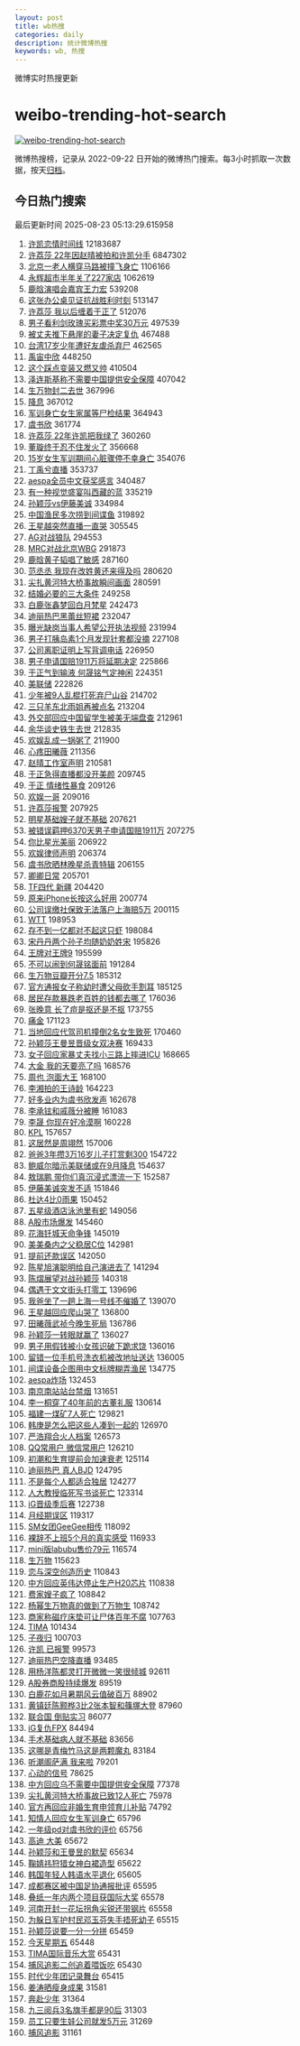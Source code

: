 ```yaml
---
layout: post
title: wb热搜
categories: daily
description: 统计微博热搜
keywords: wb, 热搜
---
```


微博实时热搜更新

# weibo-trending-hot-search

[![weibo-trending-hot-search](https://github.com/ameizi/weibo-trending-hot-search/actions/workflows/ci.yml/badge.svg)](https://github.com/ameizi/weibo-trending-hot-search/actions/workflows/ci.yml)

微博热搜榜，记录从 2022-09-22 日开始的微博热门搜索。每3小时抓取一次数据，按天[归档](./archives)。

## 今日热门搜索

<!-- BEGIN --> 
最后更新时间 2025-08-23 05:13:29.615958 
1. [许凯恋情时间线](https://s.weibo.com/weibo?q=%E8%AE%B8%E5%87%AF%E6%81%8B%E6%83%85%E6%97%B6%E9%97%B4%E7%BA%BF&t=31&band_rank=1&Refer=top) 12183687
1. [许荔莎 22年因赵晴被拍和许凯分手](https://s.weibo.com/weibo?q=%E8%AE%B8%E8%8D%94%E8%8E%8E%2022%E5%B9%B4%E5%9B%A0%E8%B5%B5%E6%99%B4%E8%A2%AB%E6%8B%8D%E5%92%8C%E8%AE%B8%E5%87%AF%E5%88%86%E6%89%8B&t=31&band_rank=6&Refer=top) 6847302
1. [北京一老人横穿马路被撞飞身亡](https://s.weibo.com/weibo?q=%23%E5%8C%97%E4%BA%AC%E4%B8%80%E8%80%81%E4%BA%BA%E6%A8%AA%E7%A9%BF%E9%A9%AC%E8%B7%AF%E8%A2%AB%E6%92%9E%E9%A3%9E%E8%BA%AB%E4%BA%A1%23&t=31&band_rank=1&Refer=top) 1106166
1. [永辉超市半年关了227家店](https://s.weibo.com/weibo?q=%23%E6%B0%B8%E8%BE%89%E8%B6%85%E5%B8%82%E5%8D%8A%E5%B9%B4%E5%85%B3%E4%BA%86227%E5%AE%B6%E5%BA%97%23&t=31&band_rank=1&Refer=top) 1062619
1. [鹿晗演唱会嘉宾王力宏](https://s.weibo.com/weibo?q=%23%E9%B9%BF%E6%99%97%E6%BC%94%E5%94%B1%E4%BC%9A%E5%98%89%E5%AE%BE%E7%8E%8B%E5%8A%9B%E5%AE%8F%23&t=31&band_rank=2&Refer=top) 539208
1. [这张办公桌见证抗战胜利时刻](https://s.weibo.com/weibo?q=%23%E8%BF%99%E5%BC%A0%E5%8A%9E%E5%85%AC%E6%A1%8C%E8%A7%81%E8%AF%81%E6%8A%97%E6%88%98%E8%83%9C%E5%88%A9%E6%97%B6%E5%88%BB%23&t=31&band_rank=3&Refer=top) 513147
1. [许荔莎 我以后缠着于正了](https://s.weibo.com/weibo?q=%E8%AE%B8%E8%8D%94%E8%8E%8E%20%E6%88%91%E4%BB%A5%E5%90%8E%E7%BC%A0%E7%9D%80%E4%BA%8E%E6%AD%A3%E4%BA%86&t=31&band_rank=4&Refer=top) 512076
1. [男子看利剑玫瑰买彩票中奖30万元](https://s.weibo.com/weibo?q=%23%E7%94%B7%E5%AD%90%E7%9C%8B%E5%88%A9%E5%89%91%E7%8E%AB%E7%91%B0%E4%B9%B0%E5%BD%A9%E7%A5%A8%E4%B8%AD%E5%A5%9630%E4%B8%87%E5%85%83%23&t=31&band_rank=5&Refer=top) 497539
1. [被丈夫推下悬崖的妻子决定复仇](https://s.weibo.com/weibo?q=%E8%A2%AB%E4%B8%88%E5%A4%AB%E6%8E%A8%E4%B8%8B%E6%82%AC%E5%B4%96%E7%9A%84%E5%A6%BB%E5%AD%90%E5%86%B3%E5%AE%9A%E5%A4%8D%E4%BB%87&t=31&band_rank=6&Refer=top) 467488
1. [台湾17岁少年遭好友虐杀弃尸](https://s.weibo.com/weibo?q=%23%E5%8F%B0%E6%B9%BE17%E5%B2%81%E5%B0%91%E5%B9%B4%E9%81%AD%E5%A5%BD%E5%8F%8B%E8%99%90%E6%9D%80%E5%BC%83%E5%B0%B8%23&t=31&band_rank=2&Refer=top) 462565
1. [禹宙中欣](https://s.weibo.com/weibo?q=%23%E7%A6%B9%E5%AE%99%E4%B8%AD%E6%AC%A3%23&t=31&band_rank=7&Refer=top) 448250
1. [这个踩点变装又燃又帅](https://s.weibo.com/weibo?q=%23%E8%BF%99%E4%B8%AA%E8%B8%A9%E7%82%B9%E5%8F%98%E8%A3%85%E5%8F%88%E7%87%83%E5%8F%88%E5%B8%85%23&t=31&band_rank=3&Refer=top) 410504
1. [泽连斯基称不需要中国提供安全保障](https://s.weibo.com/weibo?q=%23%E6%B3%BD%E8%BF%9E%E6%96%AF%E5%9F%BA%E7%A7%B0%E4%B8%8D%E9%9C%80%E8%A6%81%E4%B8%AD%E5%9B%BD%E6%8F%90%E4%BE%9B%E5%AE%89%E5%85%A8%E4%BF%9D%E9%9A%9C%23&t=31&band_rank=4&Refer=top) 407042
1. [生万物封二去世](https://s.weibo.com/weibo?q=%23%E7%94%9F%E4%B8%87%E7%89%A9%E5%B0%81%E4%BA%8C%E5%8E%BB%E4%B8%96%23&t=31&band_rank=8&Refer=top) 367996
1. [降息](https://s.weibo.com/weibo?q=%E9%99%8D%E6%81%AF&t=31&band_rank=9&Refer=top) 367012
1. [军训身亡女生家属等尸检结果](https://s.weibo.com/weibo?q=%23%E5%86%9B%E8%AE%AD%E8%BA%AB%E4%BA%A1%E5%A5%B3%E7%94%9F%E5%AE%B6%E5%B1%9E%E7%AD%89%E5%B0%B8%E6%A3%80%E7%BB%93%E6%9E%9C%23&t=31&band_rank=10&Refer=top) 364943
1. [虞书欣](https://s.weibo.com/weibo?q=%E8%99%9E%E4%B9%A6%E6%AC%A3&t=31&band_rank=11&Refer=top) 361774
1. [许荔莎 22年许凯把我绿了](https://s.weibo.com/weibo?q=%E8%AE%B8%E8%8D%94%E8%8E%8E%2022%E5%B9%B4%E8%AE%B8%E5%87%AF%E6%8A%8A%E6%88%91%E7%BB%BF%E4%BA%86&t=31&band_rank=12&Refer=top) 360260
1. [董璇终于忍不住发火了](https://s.weibo.com/weibo?q=%E8%91%A3%E7%92%87%E7%BB%88%E4%BA%8E%E5%BF%8D%E4%B8%8D%E4%BD%8F%E5%8F%91%E7%81%AB%E4%BA%86&t=31&band_rank=11&Refer=top) 356668
1. [15岁女生军训期间心脏骤停不幸身亡](https://s.weibo.com/weibo?q=%2315%E5%B2%81%E5%A5%B3%E7%94%9F%E5%86%9B%E8%AE%AD%E6%9C%9F%E9%97%B4%E5%BF%83%E8%84%8F%E9%AA%A4%E5%81%9C%E4%B8%8D%E5%B9%B8%E8%BA%AB%E4%BA%A1%23&t=31&band_rank=19&Refer=top) 354076
1. [丁禹兮直播](https://s.weibo.com/weibo?q=%E4%B8%81%E7%A6%B9%E5%85%AE%E7%9B%B4%E6%92%AD&t=31&band_rank=15&Refer=top) 353737
1. [aespa全员中文获奖感言](https://s.weibo.com/weibo?q=aespa%E5%85%A8%E5%91%98%E4%B8%AD%E6%96%87%E8%8E%B7%E5%A5%96%E6%84%9F%E8%A8%80&t=31&band_rank=2&Refer=top) 340487
1. [有一种视觉盛宴叫西藏的蓝](https://s.weibo.com/weibo?q=%23%E6%9C%89%E4%B8%80%E7%A7%8D%E8%A7%86%E8%A7%89%E7%9B%9B%E5%AE%B4%E5%8F%AB%E8%A5%BF%E8%97%8F%E7%9A%84%E8%93%9D%23&t=31&band_rank=3&Refer=top) 335219
1. [孙颖莎vs伊藤美诚](https://s.weibo.com/weibo?q=%23%E5%AD%99%E9%A2%96%E8%8E%8Evs%E4%BC%8A%E8%97%A4%E7%BE%8E%E8%AF%9A%23&t=31&band_rank=5&Refer=top) 334984
1. [中国渔民多次捞到间谍鱼](https://s.weibo.com/weibo?q=%23%E4%B8%AD%E5%9B%BD%E6%B8%94%E6%B0%91%E5%A4%9A%E6%AC%A1%E6%8D%9E%E5%88%B0%E9%97%B4%E8%B0%8D%E9%B1%BC%23&t=31&band_rank=5&Refer=top) 319892
1. [王星越突然直播一直哭](https://s.weibo.com/weibo?q=%E7%8E%8B%E6%98%9F%E8%B6%8A%E7%AA%81%E7%84%B6%E7%9B%B4%E6%92%AD%E4%B8%80%E7%9B%B4%E5%93%AD&t=31&band_rank=7&Refer=top) 305545
1. [AG对战狼队](https://s.weibo.com/weibo?q=AG%E5%AF%B9%E6%88%98%E7%8B%BC%E9%98%9F&t=31&band_rank=32&Refer=top) 294553
1. [MRC对战北京WBG](https://s.weibo.com/weibo?q=MRC%E5%AF%B9%E6%88%98%E5%8C%97%E4%BA%ACWBG&t=31&band_rank=6&Refer=top) 291873
1. [鹿晗黄子韬唱了敏感](https://s.weibo.com/weibo?q=%23%E9%B9%BF%E6%99%97%E9%BB%84%E5%AD%90%E9%9F%AC%E5%94%B1%E4%BA%86%E6%95%8F%E6%84%9F%23&t=31&band_rank=17&Refer=top) 287160
1. [范丞丞 我现在改姓黄还来得及吗](https://s.weibo.com/weibo?q=%E8%8C%83%E4%B8%9E%E4%B8%9E%20%E6%88%91%E7%8E%B0%E5%9C%A8%E6%94%B9%E5%A7%93%E9%BB%84%E8%BF%98%E6%9D%A5%E5%BE%97%E5%8F%8A%E5%90%97&t=31&band_rank=7&Refer=top) 280620
1. [尖扎黄河特大桥事故瞬间画面](https://s.weibo.com/weibo?q=%23%E5%B0%96%E6%89%8E%E9%BB%84%E6%B2%B3%E7%89%B9%E5%A4%A7%E6%A1%A5%E4%BA%8B%E6%95%85%E7%9E%AC%E9%97%B4%E7%94%BB%E9%9D%A2%23&t=31&band_rank=8&Refer=top) 280591
1. [结婚必要的三大条件](https://s.weibo.com/weibo?q=%E7%BB%93%E5%A9%9A%E5%BF%85%E8%A6%81%E7%9A%84%E4%B8%89%E5%A4%A7%E6%9D%A1%E4%BB%B6&t=31&band_rank=8&Refer=top) 249258
1. [白鹿张鑫梦回白月梵星](https://s.weibo.com/weibo?q=%E7%99%BD%E9%B9%BF%E5%BC%A0%E9%91%AB%E6%A2%A6%E5%9B%9E%E7%99%BD%E6%9C%88%E6%A2%B5%E6%98%9F&t=31&band_rank=18&Refer=top) 242473
1. [迪丽热巴黑蕾丝短裙](https://s.weibo.com/weibo?q=%23%E8%BF%AA%E4%B8%BD%E7%83%AD%E5%B7%B4%E9%BB%91%E8%95%BE%E4%B8%9D%E7%9F%AD%E8%A3%99%23&t=31&band_rank=19&Refer=top) 232047
1. [曝光缺岗当事人希望公开执法视频](https://s.weibo.com/weibo?q=%23%E6%9B%9D%E5%85%89%E7%BC%BA%E5%B2%97%E5%BD%93%E4%BA%8B%E4%BA%BA%E5%B8%8C%E6%9C%9B%E5%85%AC%E5%BC%80%E6%89%A7%E6%B3%95%E8%A7%86%E9%A2%91%23&t=31&band_rank=20&Refer=top) 231994
1. [男子打胰岛素1个月发现针套都没摘](https://s.weibo.com/weibo?q=%23%E7%94%B7%E5%AD%90%E6%89%93%E8%83%B0%E5%B2%9B%E7%B4%A01%E4%B8%AA%E6%9C%88%E5%8F%91%E7%8E%B0%E9%92%88%E5%A5%97%E9%83%BD%E6%B2%A1%E6%91%98%23&t=31&band_rank=22&Refer=top) 227108
1. [公司离职证明上写背调电话](https://s.weibo.com/weibo?q=%23%E5%85%AC%E5%8F%B8%E7%A6%BB%E8%81%8C%E8%AF%81%E6%98%8E%E4%B8%8A%E5%86%99%E8%83%8C%E8%B0%83%E7%94%B5%E8%AF%9D%23&t=31&band_rank=9&Refer=top) 226950
1. [男子申请国赔1911万将延期决定](https://s.weibo.com/weibo?q=%23%E7%94%B7%E5%AD%90%E7%94%B3%E8%AF%B7%E5%9B%BD%E8%B5%941911%E4%B8%87%E5%B0%86%E5%BB%B6%E6%9C%9F%E5%86%B3%E5%AE%9A%23&t=31&band_rank=10&Refer=top) 225866
1. [于正气到输液 何晟铭气定神闲](https://s.weibo.com/weibo?q=%E4%BA%8E%E6%AD%A3%E6%B0%94%E5%88%B0%E8%BE%93%E6%B6%B2%20%E4%BD%95%E6%99%9F%E9%93%AD%E6%B0%94%E5%AE%9A%E7%A5%9E%E9%97%B2&t=31&band_rank=13&Refer=top) 224351
1. [美联储](https://s.weibo.com/weibo?q=%E7%BE%8E%E8%81%94%E5%82%A8&t=31&band_rank=24&Refer=top) 222826
1. [少年被9人乱棍打死弃尸山谷](https://s.weibo.com/weibo?q=%23%E5%B0%91%E5%B9%B4%E8%A2%AB9%E4%BA%BA%E4%B9%B1%E6%A3%8D%E6%89%93%E6%AD%BB%E5%BC%83%E5%B0%B8%E5%B1%B1%E8%B0%B7%23&t=31&band_rank=14&Refer=top) 214702
1. [三只羊东北雨姐再被点名](https://s.weibo.com/weibo?q=%23%E4%B8%89%E5%8F%AA%E7%BE%8A%E4%B8%9C%E5%8C%97%E9%9B%A8%E5%A7%90%E5%86%8D%E8%A2%AB%E7%82%B9%E5%90%8D%23&t=31&band_rank=9&Refer=top) 213204
1. [外交部回应中国留学生被美无端盘查](https://s.weibo.com/weibo?q=%23%E5%A4%96%E4%BA%A4%E9%83%A8%E5%9B%9E%E5%BA%94%E4%B8%AD%E5%9B%BD%E7%95%99%E5%AD%A6%E7%94%9F%E8%A2%AB%E7%BE%8E%E6%97%A0%E7%AB%AF%E7%9B%98%E6%9F%A5%23&t=31&band_rank=10&Refer=top) 212961
1. [余华谈史铁生去世](https://s.weibo.com/weibo?q=%E4%BD%99%E5%8D%8E%E8%B0%88%E5%8F%B2%E9%93%81%E7%94%9F%E5%8E%BB%E4%B8%96&t=31&band_rank=15&Refer=top) 212835
1. [欢娱乱成一锅粥了](https://s.weibo.com/weibo?q=%E6%AC%A2%E5%A8%B1%E4%B9%B1%E6%88%90%E4%B8%80%E9%94%85%E7%B2%A5%E4%BA%86&t=31&band_rank=12&Refer=top) 211900
1. [心疼田曦薇](https://s.weibo.com/weibo?q=%E5%BF%83%E7%96%BC%E7%94%B0%E6%9B%A6%E8%96%87&t=31&band_rank=13&Refer=top) 211356
1. [赵晴工作室声明](https://s.weibo.com/weibo?q=%23%E8%B5%B5%E6%99%B4%E5%B7%A5%E4%BD%9C%E5%AE%A4%E5%A3%B0%E6%98%8E%23&t=31&band_rank=14&Refer=top) 210581
1. [于正急得直播都没开美颜](https://s.weibo.com/weibo?q=%E4%BA%8E%E6%AD%A3%E6%80%A5%E5%BE%97%E7%9B%B4%E6%92%AD%E9%83%BD%E6%B2%A1%E5%BC%80%E7%BE%8E%E9%A2%9C&t=31&band_rank=15&Refer=top) 209745
1. [于正 情绪性暴食](https://s.weibo.com/weibo?q=%E4%BA%8E%E6%AD%A3%20%E6%83%85%E7%BB%AA%E6%80%A7%E6%9A%B4%E9%A3%9F&t=31&band_rank=16&Refer=top) 209126
1. [欢娱一哥](https://s.weibo.com/weibo?q=%E6%AC%A2%E5%A8%B1%E4%B8%80%E5%93%A5&t=31&band_rank=17&Refer=top) 209016
1. [许荔莎报警](https://s.weibo.com/weibo?q=%E8%AE%B8%E8%8D%94%E8%8E%8E%E6%8A%A5%E8%AD%A6&t=31&band_rank=18&Refer=top) 207925
1. [明星基础嫂子就不基础](https://s.weibo.com/weibo?q=%23%E6%98%8E%E6%98%9F%E5%9F%BA%E7%A1%80%E5%AB%82%E5%AD%90%E5%B0%B1%E4%B8%8D%E5%9F%BA%E7%A1%80%23&t=31&band_rank=19&Refer=top) 207621
1. [被错误羁押6370天男子申请国赔1911万](https://s.weibo.com/weibo?q=%23%E8%A2%AB%E9%94%99%E8%AF%AF%E7%BE%81%E6%8A%BC6370%E5%A4%A9%E7%94%B7%E5%AD%90%E7%94%B3%E8%AF%B7%E5%9B%BD%E8%B5%941911%E4%B8%87%23&t=31&band_rank=20&Refer=top) 207275
1. [你比星光美丽](https://s.weibo.com/weibo?q=%E4%BD%A0%E6%AF%94%E6%98%9F%E5%85%89%E7%BE%8E%E4%B8%BD&t=31&band_rank=21&Refer=top) 206922
1. [欢娱律师声明](https://s.weibo.com/weibo?q=%23%E6%AC%A2%E5%A8%B1%E5%BE%8B%E5%B8%88%E5%A3%B0%E6%98%8E%23&t=31&band_rank=22&Refer=top) 206374
1. [虞书欣晒林晚星杀青特辑](https://s.weibo.com/weibo?q=%23%E8%99%9E%E4%B9%A6%E6%AC%A3%E6%99%92%E6%9E%97%E6%99%9A%E6%98%9F%E6%9D%80%E9%9D%92%E7%89%B9%E8%BE%91%23&t=31&band_rank=23&Refer=top) 206155
1. [卿卿日常](https://s.weibo.com/weibo?q=%E5%8D%BF%E5%8D%BF%E6%97%A5%E5%B8%B8&t=31&band_rank=24&Refer=top) 205701
1. [TF四代 新疆](https://s.weibo.com/weibo?q=TF%E5%9B%9B%E4%BB%A3%20%E6%96%B0%E7%96%86&t=31&band_rank=25&Refer=top) 204420
1. [原来iPhone长按这么好用](https://s.weibo.com/weibo?q=%E5%8E%9F%E6%9D%A5iPhone%E9%95%BF%E6%8C%89%E8%BF%99%E4%B9%88%E5%A5%BD%E7%94%A8&t=31&band_rank=26&Refer=top) 200774
1. [公司误缴社保致无法落户上海赔5万](https://s.weibo.com/weibo?q=%23%E5%85%AC%E5%8F%B8%E8%AF%AF%E7%BC%B4%E7%A4%BE%E4%BF%9D%E8%87%B4%E6%97%A0%E6%B3%95%E8%90%BD%E6%88%B7%E4%B8%8A%E6%B5%B7%E8%B5%945%E4%B8%87%23&t=31&band_rank=1&Refer=top) 200115
1. [WTT](https://s.weibo.com/weibo?q=WTT&t=31&band_rank=25&Refer=top) 198953
1. [存不到一亿都对不起这只虾](https://s.weibo.com/weibo?q=%E5%AD%98%E4%B8%8D%E5%88%B0%E4%B8%80%E4%BA%BF%E9%83%BD%E5%AF%B9%E4%B8%8D%E8%B5%B7%E8%BF%99%E5%8F%AA%E8%99%BE&t=31&band_rank=27&Refer=top) 198084
1. [宋丹丹两个孙子均随奶奶姓宋](https://s.weibo.com/weibo?q=%23%E5%AE%8B%E4%B8%B9%E4%B8%B9%E4%B8%A4%E4%B8%AA%E5%AD%99%E5%AD%90%E5%9D%87%E9%9A%8F%E5%A5%B6%E5%A5%B6%E5%A7%93%E5%AE%8B%23&t=31&band_rank=16&Refer=top) 195826
1. [王牌对王牌9](https://s.weibo.com/weibo?q=%23%E7%8E%8B%E7%89%8C%E5%AF%B9%E7%8E%8B%E7%89%8C9%23&t=31&band_rank=17&Refer=top) 195599
1. [不可以闹到何晟铭面前](https://s.weibo.com/weibo?q=%E4%B8%8D%E5%8F%AF%E4%BB%A5%E9%97%B9%E5%88%B0%E4%BD%95%E6%99%9F%E9%93%AD%E9%9D%A2%E5%89%8D&t=31&band_rank=18&Refer=top) 191284
1. [生万物豆瓣开分7.5](https://s.weibo.com/weibo?q=%23%E7%94%9F%E4%B8%87%E7%89%A9%E8%B1%86%E7%93%A3%E5%BC%80%E5%88%867.5%23&t=31&band_rank=28&Refer=top) 185312
1. [官方通报女子称幼时遭父母砍手割耳](https://s.weibo.com/weibo?q=%23%E5%AE%98%E6%96%B9%E9%80%9A%E6%8A%A5%E5%A5%B3%E5%AD%90%E7%A7%B0%E5%B9%BC%E6%97%B6%E9%81%AD%E7%88%B6%E6%AF%8D%E7%A0%8D%E6%89%8B%E5%89%B2%E8%80%B3%23&t=31&band_rank=26&Refer=top) 185125
1. [居民存款暴跌老百姓的钱都去哪了](https://s.weibo.com/weibo?q=%23%E5%B1%85%E6%B0%91%E5%AD%98%E6%AC%BE%E6%9A%B4%E8%B7%8C%E8%80%81%E7%99%BE%E5%A7%93%E7%9A%84%E9%92%B1%E9%83%BD%E5%8E%BB%E5%93%AA%E4%BA%86%23&t=31&band_rank=29&Refer=top) 176036
1. [张晚意 长了痘是抠还是不抠](https://s.weibo.com/weibo?q=%E5%BC%A0%E6%99%9A%E6%84%8F%20%E9%95%BF%E4%BA%86%E7%97%98%E6%98%AF%E6%8A%A0%E8%BF%98%E6%98%AF%E4%B8%8D%E6%8A%A0&t=31&band_rank=30&Refer=top) 173755
1. [痛金](https://s.weibo.com/weibo?q=%E7%97%9B%E9%87%91&t=31&band_rank=31&Refer=top) 171123
1. [当地回应代驾司机撞倒2名女生致死](https://s.weibo.com/weibo?q=%23%E5%BD%93%E5%9C%B0%E5%9B%9E%E5%BA%94%E4%BB%A3%E9%A9%BE%E5%8F%B8%E6%9C%BA%E6%92%9E%E5%80%922%E5%90%8D%E5%A5%B3%E7%94%9F%E8%87%B4%E6%AD%BB%23&t=31&band_rank=20&Refer=top) 170460
1. [孙颖莎王曼昱晋级女双决赛](https://s.weibo.com/weibo?q=%E5%AD%99%E9%A2%96%E8%8E%8E%E7%8E%8B%E6%9B%BC%E6%98%B1%E6%99%8B%E7%BA%A7%E5%A5%B3%E5%8F%8C%E5%86%B3%E8%B5%9B&t=31&band_rank=27&Refer=top) 169433
1. [女子回应家暴丈夫找小三路上摔进ICU](https://s.weibo.com/weibo?q=%23%E5%A5%B3%E5%AD%90%E5%9B%9E%E5%BA%94%E5%AE%B6%E6%9A%B4%E4%B8%88%E5%A4%AB%E6%89%BE%E5%B0%8F%E4%B8%89%E8%B7%AF%E4%B8%8A%E6%91%94%E8%BF%9BICU%23&t=31&band_rank=32&Refer=top) 168665
1. [大金 我的天要亮了吗](https://s.weibo.com/weibo?q=%E5%A4%A7%E9%87%91%20%E6%88%91%E7%9A%84%E5%A4%A9%E8%A6%81%E4%BA%AE%E4%BA%86%E5%90%97&t=31&band_rank=33&Refer=top) 168576
1. [周也 泡面大王](https://s.weibo.com/weibo?q=%E5%91%A8%E4%B9%9F%20%E6%B3%A1%E9%9D%A2%E5%A4%A7%E7%8E%8B&t=31&band_rank=22&Refer=top) 168100
1. [李湘拍的王诗龄](https://s.weibo.com/weibo?q=%E6%9D%8E%E6%B9%98%E6%8B%8D%E7%9A%84%E7%8E%8B%E8%AF%97%E9%BE%84&t=31&band_rank=28&Refer=top) 164223
1. [好多业内为虞书欣发声](https://s.weibo.com/weibo?q=%23%E5%A5%BD%E5%A4%9A%E4%B8%9A%E5%86%85%E4%B8%BA%E8%99%9E%E4%B9%A6%E6%AC%A3%E5%8F%91%E5%A3%B0%23&t=31&band_rank=23&Refer=top) 162678
1. [李承铉和戚薇分被睡](https://s.weibo.com/weibo?q=%E6%9D%8E%E6%89%BF%E9%93%89%E5%92%8C%E6%88%9A%E8%96%87%E5%88%86%E8%A2%AB%E7%9D%A1&t=31&band_rank=24&Refer=top) 161083
1. [李晟 你现在好冷漠啊](https://s.weibo.com/weibo?q=%E6%9D%8E%E6%99%9F%20%E4%BD%A0%E7%8E%B0%E5%9C%A8%E5%A5%BD%E5%86%B7%E6%BC%A0%E5%95%8A&t=31&band_rank=34&Refer=top) 160228
1. [KPL](https://s.weibo.com/weibo?q=KPL&t=31&band_rank=29&Refer=top) 157657
1. [这居然是周翊然](https://s.weibo.com/weibo?q=%E8%BF%99%E5%B1%85%E7%84%B6%E6%98%AF%E5%91%A8%E7%BF%8A%E7%84%B6&t=31&band_rank=35&Refer=top) 157006
1. [爸爸3年攒3万16岁儿子打赏剩300](https://s.weibo.com/weibo?q=%23%E7%88%B8%E7%88%B83%E5%B9%B4%E6%94%923%E4%B8%8716%E5%B2%81%E5%84%BF%E5%AD%90%E6%89%93%E8%B5%8F%E5%89%A9300%23&t=31&band_rank=30&Refer=top) 154722
1. [鲍威尔暗示美联储或在9月降息](https://s.weibo.com/weibo?q=%23%E9%B2%8D%E5%A8%81%E5%B0%94%E6%9A%97%E7%A4%BA%E7%BE%8E%E8%81%94%E5%82%A8%E6%88%96%E5%9C%A89%E6%9C%88%E9%99%8D%E6%81%AF%23&t=31&band_rank=31&Refer=top) 154637
1. [敖瑞鹏 带你们真沉浸式漂流一下](https://s.weibo.com/weibo?q=%E6%95%96%E7%91%9E%E9%B9%8F%20%E5%B8%A6%E4%BD%A0%E4%BB%AC%E7%9C%9F%E6%B2%89%E6%B5%B8%E5%BC%8F%E6%BC%82%E6%B5%81%E4%B8%80%E4%B8%8B&t=31&band_rank=32&Refer=top) 152587
1. [伊藤美诚突发不适](https://s.weibo.com/weibo?q=%23%E4%BC%8A%E8%97%A4%E7%BE%8E%E8%AF%9A%E7%AA%81%E5%8F%91%E4%B8%8D%E9%80%82%23&t=31&band_rank=25&Refer=top) 151846
1. [杜达4比0雨果](https://s.weibo.com/weibo?q=%23%E6%9D%9C%E8%BE%BE4%E6%AF%940%E9%9B%A8%E6%9E%9C%23&t=31&band_rank=34&Refer=top) 150452
1. [五星级酒店泳池里有蛇](https://s.weibo.com/weibo?q=%23%E4%BA%94%E6%98%9F%E7%BA%A7%E9%85%92%E5%BA%97%E6%B3%B3%E6%B1%A0%E9%87%8C%E6%9C%89%E8%9B%87%23&t=31&band_rank=36&Refer=top) 149056
1. [A股市场爆发](https://s.weibo.com/weibo?q=%23A%E8%82%A1%E5%B8%82%E5%9C%BA%E7%88%86%E5%8F%91%23&t=31&band_rank=37&Refer=top) 145460
1. [花海钎城天命争锋](https://s.weibo.com/weibo?q=%23%E8%8A%B1%E6%B5%B7%E9%92%8E%E5%9F%8E%E5%A4%A9%E5%91%BD%E4%BA%89%E9%94%8B%23&t=31&band_rank=38&Refer=top) 145019
1. [美美桑内之父稳居C位](https://s.weibo.com/weibo?q=%23%E7%BE%8E%E7%BE%8E%E6%A1%91%E5%86%85%E4%B9%8B%E7%88%B6%E7%A8%B3%E5%B1%85C%E4%BD%8D%23&t=31&band_rank=39&Refer=top) 142981
1. [提前还款误区](https://s.weibo.com/weibo?q=%E6%8F%90%E5%89%8D%E8%BF%98%E6%AC%BE%E8%AF%AF%E5%8C%BA&t=31&band_rank=40&Refer=top) 142050
1. [陈星旭演聪明给自己演进去了](https://s.weibo.com/weibo?q=%E9%99%88%E6%98%9F%E6%97%AD%E6%BC%94%E8%81%AA%E6%98%8E%E7%BB%99%E8%87%AA%E5%B7%B1%E6%BC%94%E8%BF%9B%E5%8E%BB%E4%BA%86&t=31&band_rank=41&Refer=top) 141294
1. [陈熠展望对战孙颖莎](https://s.weibo.com/weibo?q=%23%E9%99%88%E7%86%A0%E5%B1%95%E6%9C%9B%E5%AF%B9%E6%88%98%E5%AD%99%E9%A2%96%E8%8E%8E%23&t=31&band_rank=35&Refer=top) 140318
1. [偶遇于文文街头打零工](https://s.weibo.com/weibo?q=%E5%81%B6%E9%81%87%E4%BA%8E%E6%96%87%E6%96%87%E8%A1%97%E5%A4%B4%E6%89%93%E9%9B%B6%E5%B7%A5&t=31&band_rank=27&Refer=top) 139696
1. [我爸坐了一趟上海一号线不催婚了](https://s.weibo.com/weibo?q=%E6%88%91%E7%88%B8%E5%9D%90%E4%BA%86%E4%B8%80%E8%B6%9F%E4%B8%8A%E6%B5%B7%E4%B8%80%E5%8F%B7%E7%BA%BF%E4%B8%8D%E5%82%AC%E5%A9%9A%E4%BA%86&t=31&band_rank=42&Refer=top) 139070
1. [王星越回应爬山哭了](https://s.weibo.com/weibo?q=%23%E7%8E%8B%E6%98%9F%E8%B6%8A%E5%9B%9E%E5%BA%94%E7%88%AC%E5%B1%B1%E5%93%AD%E4%BA%86%23&t=31&band_rank=43&Refer=top) 136800
1. [田曦薇武祯今晚生死局](https://s.weibo.com/weibo?q=%E7%94%B0%E6%9B%A6%E8%96%87%E6%AD%A6%E7%A5%AF%E4%BB%8A%E6%99%9A%E7%94%9F%E6%AD%BB%E5%B1%80&t=31&band_rank=28&Refer=top) 136786
1. [孙颖莎一转眼就赢了](https://s.weibo.com/weibo?q=%23%E5%AD%99%E9%A2%96%E8%8E%8E%E4%B8%80%E8%BD%AC%E7%9C%BC%E5%B0%B1%E8%B5%A2%E4%BA%86%23&t=31&band_rank=29&Refer=top) 136027
1. [男子用假钱被小女孩识破下跪求饶](https://s.weibo.com/weibo?q=%23%E7%94%B7%E5%AD%90%E7%94%A8%E5%81%87%E9%92%B1%E8%A2%AB%E5%B0%8F%E5%A5%B3%E5%AD%A9%E8%AF%86%E7%A0%B4%E4%B8%8B%E8%B7%AA%E6%B1%82%E9%A5%B6%23&t=31&band_rank=30&Refer=top) 136016
1. [留错一位手机号洗衣机被改地址送达](https://s.weibo.com/weibo?q=%23%E7%95%99%E9%94%99%E4%B8%80%E4%BD%8D%E6%89%8B%E6%9C%BA%E5%8F%B7%E6%B4%97%E8%A1%A3%E6%9C%BA%E8%A2%AB%E6%94%B9%E5%9C%B0%E5%9D%80%E9%80%81%E8%BE%BE%23&t=31&band_rank=31&Refer=top) 136005
1. [间谍设备企图用中文标牌糊弄渔民](https://s.weibo.com/weibo?q=%23%E9%97%B4%E8%B0%8D%E8%AE%BE%E5%A4%87%E4%BC%81%E5%9B%BE%E7%94%A8%E4%B8%AD%E6%96%87%E6%A0%87%E7%89%8C%E7%B3%8A%E5%BC%84%E6%B8%94%E6%B0%91%23&t=31&band_rank=44&Refer=top) 134775
1. [aespa炸场](https://s.weibo.com/weibo?q=%23aespa%E7%82%B8%E5%9C%BA%23&t=31&band_rank=36&Refer=top) 132453
1. [南京南站站台禁烟](https://s.weibo.com/weibo?q=%23%E5%8D%97%E4%BA%AC%E5%8D%97%E7%AB%99%E7%AB%99%E5%8F%B0%E7%A6%81%E7%83%9F%23&t=31&band_rank=45&Refer=top) 131651
1. [李一桐穿了40年前的古董礼服](https://s.weibo.com/weibo?q=%E6%9D%8E%E4%B8%80%E6%A1%90%E7%A9%BF%E4%BA%8640%E5%B9%B4%E5%89%8D%E7%9A%84%E5%8F%A4%E8%91%A3%E7%A4%BC%E6%9C%8D&t=31&band_rank=37&Refer=top) 130614
1. [福建一煤矿7人死亡](https://s.weibo.com/weibo?q=%23%E7%A6%8F%E5%BB%BA%E4%B8%80%E7%85%A4%E7%9F%BF7%E4%BA%BA%E6%AD%BB%E4%BA%A1%23&t=31&band_rank=46&Refer=top) 129821
1. [韩庚是怎么把这些人凑到一起的](https://s.weibo.com/weibo?q=%E9%9F%A9%E5%BA%9A%E6%98%AF%E6%80%8E%E4%B9%88%E6%8A%8A%E8%BF%99%E4%BA%9B%E4%BA%BA%E5%87%91%E5%88%B0%E4%B8%80%E8%B5%B7%E7%9A%84&t=31&band_rank=47&Refer=top) 126970
1. [严浩翔合火人档案](https://s.weibo.com/weibo?q=%23%E4%B8%A5%E6%B5%A9%E7%BF%94%E5%90%88%E7%81%AB%E4%BA%BA%E6%A1%A3%E6%A1%88%23&t=31&band_rank=38&Refer=top) 126573
1. [QQ常用户 微信常用户](https://s.weibo.com/weibo?q=QQ%E5%B8%B8%E7%94%A8%E6%88%B7%20%E5%BE%AE%E4%BF%A1%E5%B8%B8%E7%94%A8%E6%88%B7&t=31&band_rank=48&Refer=top) 126210
1. [初潮和生育提前会加速衰老](https://s.weibo.com/weibo?q=%E5%88%9D%E6%BD%AE%E5%92%8C%E7%94%9F%E8%82%B2%E6%8F%90%E5%89%8D%E4%BC%9A%E5%8A%A0%E9%80%9F%E8%A1%B0%E8%80%81&t=31&band_rank=49&Refer=top) 125114
1. [迪丽热巴 真人BJD](https://s.weibo.com/weibo?q=%E8%BF%AA%E4%B8%BD%E7%83%AD%E5%B7%B4%20%E7%9C%9F%E4%BA%BABJD&t=31&band_rank=50&Refer=top) 124795
1. [不是每个人都适合独居](https://s.weibo.com/weibo?q=%23%E4%B8%8D%E6%98%AF%E6%AF%8F%E4%B8%AA%E4%BA%BA%E9%83%BD%E9%80%82%E5%90%88%E7%8B%AC%E5%B1%85%23&t=31&band_rank=39&Refer=top) 124277
1. [人大教授临死写书谈死亡](https://s.weibo.com/weibo?q=%E4%BA%BA%E5%A4%A7%E6%95%99%E6%8E%88%E4%B8%B4%E6%AD%BB%E5%86%99%E4%B9%A6%E8%B0%88%E6%AD%BB%E4%BA%A1&t=31&band_rank=40&Refer=top) 123314
1. [iG晋级季后赛](https://s.weibo.com/weibo?q=%23iG%E6%99%8B%E7%BA%A7%E5%AD%A3%E5%90%8E%E8%B5%9B%23&t=31&band_rank=41&Refer=top) 122738
1. [月经期误区](https://s.weibo.com/weibo?q=%E6%9C%88%E7%BB%8F%E6%9C%9F%E8%AF%AF%E5%8C%BA&t=31&band_rank=43&Refer=top) 119317
1. [SM女团GeeGee相传](https://s.weibo.com/weibo?q=SM%E5%A5%B3%E5%9B%A2GeeGee%E7%9B%B8%E4%BC%A0&t=31&band_rank=33&Refer=top) 118092
1. [裸辞不上班5个月的真实感受](https://s.weibo.com/weibo?q=%E8%A3%B8%E8%BE%9E%E4%B8%8D%E4%B8%8A%E7%8F%AD5%E4%B8%AA%E6%9C%88%E7%9A%84%E7%9C%9F%E5%AE%9E%E6%84%9F%E5%8F%97&t=31&band_rank=45&Refer=top) 116933
1. [mini版labubu售价79元](https://s.weibo.com/weibo?q=%23mini%E7%89%88labubu%E5%94%AE%E4%BB%B779%E5%85%83%23&t=31&band_rank=46&Refer=top) 116574
1. [生万物](https://s.weibo.com/weibo?q=%E7%94%9F%E4%B8%87%E7%89%A9&t=31&band_rank=34&Refer=top) 115623
1. [恋与深空创造历史](https://s.weibo.com/weibo?q=%23%E6%81%8B%E4%B8%8E%E6%B7%B1%E7%A9%BA%E5%88%9B%E9%80%A0%E5%8E%86%E5%8F%B2%23&t=31&band_rank=47&Refer=top) 110843
1. [中方回应英伟达停止生产H20芯片](https://s.weibo.com/weibo?q=%23%E4%B8%AD%E6%96%B9%E5%9B%9E%E5%BA%94%E8%8B%B1%E4%BC%9F%E8%BE%BE%E5%81%9C%E6%AD%A2%E7%94%9F%E4%BA%A7H20%E8%8A%AF%E7%89%87%23&t=31&band_rank=48&Refer=top) 110838
1. [费家嫂子疯了](https://s.weibo.com/weibo?q=%23%E8%B4%B9%E5%AE%B6%E5%AB%82%E5%AD%90%E7%96%AF%E4%BA%86%23&t=31&band_rank=2&Refer=top) 108842
1. [杨幂生万物真的做到了万物生](https://s.weibo.com/weibo?q=%E6%9D%A8%E5%B9%82%E7%94%9F%E4%B8%87%E7%89%A9%E7%9C%9F%E7%9A%84%E5%81%9A%E5%88%B0%E4%BA%86%E4%B8%87%E7%89%A9%E7%94%9F&t=31&band_rank=49&Refer=top) 108742
1. [商家称磁疗床垫可让尸体百年不腐](https://s.weibo.com/weibo?q=%23%E5%95%86%E5%AE%B6%E7%A7%B0%E7%A3%81%E7%96%97%E5%BA%8A%E5%9E%AB%E5%8F%AF%E8%AE%A9%E5%B0%B8%E4%BD%93%E7%99%BE%E5%B9%B4%E4%B8%8D%E8%85%90%23&t=31&band_rank=50&Refer=top) 107763
1. [TIMA](https://s.weibo.com/weibo?q=TIMA&t=31&band_rank=36&Refer=top) 101434
1. [子夜归](https://s.weibo.com/weibo?q=%E5%AD%90%E5%A4%9C%E5%BD%92&t=31&band_rank=37&Refer=top) 100703
1. [许凯 已报警](https://s.weibo.com/weibo?q=%E8%AE%B8%E5%87%AF%20%E5%B7%B2%E6%8A%A5%E8%AD%A6&t=31&band_rank=4&Refer=top) 99573
1. [迪丽热巴空降直播](https://s.weibo.com/weibo?q=%23%E8%BF%AA%E4%B8%BD%E7%83%AD%E5%B7%B4%E7%A9%BA%E9%99%8D%E7%9B%B4%E6%92%AD%23&t=31&band_rank=38&Refer=top) 93485
1. [用杨洋陈都灵打开微微一笑很倾城](https://s.weibo.com/weibo?q=%E7%94%A8%E6%9D%A8%E6%B4%8B%E9%99%88%E9%83%BD%E7%81%B5%E6%89%93%E5%BC%80%E5%BE%AE%E5%BE%AE%E4%B8%80%E7%AC%91%E5%BE%88%E5%80%BE%E5%9F%8E&t=31&band_rank=39&Refer=top) 92611
1. [A股券商股持续爆发](https://s.weibo.com/weibo?q=%23A%E8%82%A1%E5%88%B8%E5%95%86%E8%82%A1%E6%8C%81%E7%BB%AD%E7%88%86%E5%8F%91%23&t=31&band_rank=40&Refer=top) 89519
1. [白鹿花如月暑期风云值破百万](https://s.weibo.com/weibo?q=%23%E7%99%BD%E9%B9%BF%E8%8A%B1%E5%A6%82%E6%9C%88%E6%9A%91%E6%9C%9F%E9%A3%8E%E4%BA%91%E5%80%BC%E7%A0%B4%E7%99%BE%E4%B8%87%23&t=31&band_rank=41&Refer=top) 88902
1. [黄镇廷陈颢桦3比2张本智和篠塚大登](https://s.weibo.com/weibo?q=%23%E9%BB%84%E9%95%87%E5%BB%B7%E9%99%88%E9%A2%A2%E6%A1%A63%E6%AF%942%E5%BC%A0%E6%9C%AC%E6%99%BA%E5%92%8C%E7%AF%A0%E5%A1%9A%E5%A4%A7%E7%99%BB%23&t=31&band_rank=42&Refer=top) 87960
1. [联合国 倒贴实习](https://s.weibo.com/weibo?q=%E8%81%94%E5%90%88%E5%9B%BD%20%E5%80%92%E8%B4%B4%E5%AE%9E%E4%B9%A0&t=31&band_rank=43&Refer=top) 86077
1. [iG复仇FPX](https://s.weibo.com/weibo?q=%23iG%E5%A4%8D%E4%BB%87FPX%23&t=31&band_rank=44&Refer=top) 84494
1. [手术基础病人就不基础](https://s.weibo.com/weibo?q=%23%E6%89%8B%E6%9C%AF%E5%9F%BA%E7%A1%80%E7%97%85%E4%BA%BA%E5%B0%B1%E4%B8%8D%E5%9F%BA%E7%A1%80%23&t=31&band_rank=45&Refer=top) 83656
1. [这哪是青梅竹马这是两颗魔丸](https://s.weibo.com/weibo?q=%E8%BF%99%E5%93%AA%E6%98%AF%E9%9D%92%E6%A2%85%E7%AB%B9%E9%A9%AC%E8%BF%99%E6%98%AF%E4%B8%A4%E9%A2%97%E9%AD%94%E4%B8%B8&t=31&band_rank=46&Refer=top) 83184
1. [听潮阁萨满 我来啦](https://s.weibo.com/weibo?q=%E5%90%AC%E6%BD%AE%E9%98%81%E8%90%A8%E6%BB%A1%20%E6%88%91%E6%9D%A5%E5%95%A6&t=31&band_rank=47&Refer=top) 79201
1. [心动的信号](https://s.weibo.com/weibo?q=%E5%BF%83%E5%8A%A8%E7%9A%84%E4%BF%A1%E5%8F%B7&t=31&band_rank=48&Refer=top) 78625
1. [中方回应乌不需要中国提供安全保障](https://s.weibo.com/weibo?q=%23%E4%B8%AD%E6%96%B9%E5%9B%9E%E5%BA%94%E4%B9%8C%E4%B8%8D%E9%9C%80%E8%A6%81%E4%B8%AD%E5%9B%BD%E6%8F%90%E4%BE%9B%E5%AE%89%E5%85%A8%E4%BF%9D%E9%9A%9C%23&t=31&band_rank=49&Refer=top) 77378
1. [尖扎黄河特大桥事故已致12人死亡](https://s.weibo.com/weibo?q=%23%E5%B0%96%E6%89%8E%E9%BB%84%E6%B2%B3%E7%89%B9%E5%A4%A7%E6%A1%A5%E4%BA%8B%E6%95%85%E5%B7%B2%E8%87%B412%E4%BA%BA%E6%AD%BB%E4%BA%A1%23&t=31&band_rank=50&Refer=top) 75978
1. [官方再回应非婚生育申领育儿补贴](https://s.weibo.com/weibo?q=%23%E5%AE%98%E6%96%B9%E5%86%8D%E5%9B%9E%E5%BA%94%E9%9D%9E%E5%A9%9A%E7%94%9F%E8%82%B2%E7%94%B3%E9%A2%86%E8%82%B2%E5%84%BF%E8%A1%A5%E8%B4%B4%23&t=31&band_rank=8&Refer=top) 74792
1. [知情人回应女生军训身亡](https://s.weibo.com/weibo?q=%23%E7%9F%A5%E6%83%85%E4%BA%BA%E5%9B%9E%E5%BA%94%E5%A5%B3%E7%94%9F%E5%86%9B%E8%AE%AD%E8%BA%AB%E4%BA%A1%23&t=31&band_rank=12&Refer=top) 65796
1. [一年级pd对虞书欣的评价](https://s.weibo.com/weibo?q=%E4%B8%80%E5%B9%B4%E7%BA%A7pd%E5%AF%B9%E8%99%9E%E4%B9%A6%E6%AC%A3%E7%9A%84%E8%AF%84%E4%BB%B7&t=31&band_rank=16&Refer=top) 65756
1. [高迪 大美](https://s.weibo.com/weibo?q=%E9%AB%98%E8%BF%AA%20%E5%A4%A7%E7%BE%8E&t=31&band_rank=24&Refer=top) 65672
1. [孙颖莎和王曼昱的默契](https://s.weibo.com/weibo?q=%23%E5%AD%99%E9%A2%96%E8%8E%8E%E5%92%8C%E7%8E%8B%E6%9B%BC%E6%98%B1%E7%9A%84%E9%BB%98%E5%A5%91%23&t=31&band_rank=28&Refer=top) 65634
1. [鞠婧祎狩猎女神白裙造型](https://s.weibo.com/weibo?q=%23%E9%9E%A0%E5%A9%A7%E7%A5%8E%E7%8B%A9%E7%8C%8E%E5%A5%B3%E7%A5%9E%E7%99%BD%E8%A3%99%E9%80%A0%E5%9E%8B%23&t=31&band_rank=29&Refer=top) 65622
1. [韩国年轻人韩语水平退化](https://s.weibo.com/weibo?q=%E9%9F%A9%E5%9B%BD%E5%B9%B4%E8%BD%BB%E4%BA%BA%E9%9F%A9%E8%AF%AD%E6%B0%B4%E5%B9%B3%E9%80%80%E5%8C%96&t=31&band_rank=31&Refer=top) 65605
1. [成都赛区被中国足协通报批评](https://s.weibo.com/weibo?q=%23%E6%88%90%E9%83%BD%E8%B5%9B%E5%8C%BA%E8%A2%AB%E4%B8%AD%E5%9B%BD%E8%B6%B3%E5%8D%8F%E9%80%9A%E6%8A%A5%E6%89%B9%E8%AF%84%23&t=31&band_rank=32&Refer=top) 65595
1. [叠纸一年内两个项目获国际大奖](https://s.weibo.com/weibo?q=%23%E5%8F%A0%E7%BA%B8%E4%B8%80%E5%B9%B4%E5%86%85%E4%B8%A4%E4%B8%AA%E9%A1%B9%E7%9B%AE%E8%8E%B7%E5%9B%BD%E9%99%85%E5%A4%A7%E5%A5%96%23&t=31&band_rank=34&Refer=top) 65578
1. [河南开封一花坛拐角尖锐还带钢片](https://s.weibo.com/weibo?q=%23%E6%B2%B3%E5%8D%97%E5%BC%80%E5%B0%81%E4%B8%80%E8%8A%B1%E5%9D%9B%E6%8B%90%E8%A7%92%E5%B0%96%E9%94%90%E8%BF%98%E5%B8%A6%E9%92%A2%E7%89%87%23&t=31&band_rank=36&Refer=top) 65558
1. [为躲日军护村民邓玉芬失手捂死幼子](https://s.weibo.com/weibo?q=%23%E4%B8%BA%E8%BA%B2%E6%97%A5%E5%86%9B%E6%8A%A4%E6%9D%91%E6%B0%91%E9%82%93%E7%8E%89%E8%8A%AC%E5%A4%B1%E6%89%8B%E6%8D%82%E6%AD%BB%E5%B9%BC%E5%AD%90%23&t=31&band_rank=40&Refer=top) 65515
1. [孙颖莎说要一分一分拼](https://s.weibo.com/weibo?q=%23%E5%AD%99%E9%A2%96%E8%8E%8E%E8%AF%B4%E8%A6%81%E4%B8%80%E5%88%86%E4%B8%80%E5%88%86%E6%8B%BC%23&t=31&band_rank=46&Refer=top) 65459
1. [今天星期五](https://s.weibo.com/weibo?q=%23%E4%BB%8A%E5%A4%A9%E6%98%9F%E6%9C%9F%E4%BA%94%23&t=31&band_rank=47&Refer=top) 65448
1. [TIMA国际音乐大赏](https://s.weibo.com/weibo?q=%23TIMA%E5%9B%BD%E9%99%85%E9%9F%B3%E4%B9%90%E5%A4%A7%E8%B5%8F%23&t=31&band_rank=48&Refer=top) 65431
1. [捕风追影二创追着喂饭吃](https://s.weibo.com/weibo?q=%E6%8D%95%E9%A3%8E%E8%BF%BD%E5%BD%B1%E4%BA%8C%E5%88%9B%E8%BF%BD%E7%9D%80%E5%96%82%E9%A5%AD%E5%90%83&t=31&band_rank=49&Refer=top) 65430
1. [时代少年团记录舞台](https://s.weibo.com/weibo?q=%23%E6%97%B6%E4%BB%A3%E5%B0%91%E5%B9%B4%E5%9B%A2%E8%AE%B0%E5%BD%95%E8%88%9E%E5%8F%B0%23&t=31&band_rank=50&Refer=top) 65415
1. [姜涛晒瘦身成果](https://s.weibo.com/weibo?q=%E5%A7%9C%E6%B6%9B%E6%99%92%E7%98%A6%E8%BA%AB%E6%88%90%E6%9E%9C&t=31&band_rank=14&Refer=top) 31581
1. [奔赴少年](https://s.weibo.com/weibo?q=%23%E5%A5%94%E8%B5%B4%E5%B0%91%E5%B9%B4%23&t=31&band_rank=30&Refer=top) 31364
1. [九三阅兵3名旗手都是90后](https://s.weibo.com/weibo?q=%23%E4%B9%9D%E4%B8%89%E9%98%85%E5%85%B53%E5%90%8D%E6%97%97%E6%89%8B%E9%83%BD%E6%98%AF90%E5%90%8E%23&t=31&band_rank=35&Refer=top) 31303
1. [员工只要生娃公司就发5万元](https://s.weibo.com/weibo?q=%23%E5%91%98%E5%B7%A5%E5%8F%AA%E8%A6%81%E7%94%9F%E5%A8%83%E5%85%AC%E5%8F%B8%E5%B0%B1%E5%8F%915%E4%B8%87%E5%85%83%23&t=31&band_rank=37&Refer=top) 31269
1. [捕风追影](https://s.weibo.com/weibo?q=%E6%8D%95%E9%A3%8E%E8%BF%BD%E5%BD%B1&t=31&band_rank=45&Refer=top) 31161
<!-- END -->
